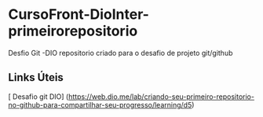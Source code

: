 # CursoFront-DioInter-primeirorepositorio
Desfio Git -DIO
repositorio  criado  para o desafio de projeto git/github 

## Links Úteis 
[ Desafio git DIO] (https://web.dio.me/lab/criando-seu-primeiro-repositorio-no-github-para-compartilhar-seu-progresso/learning/d5)

